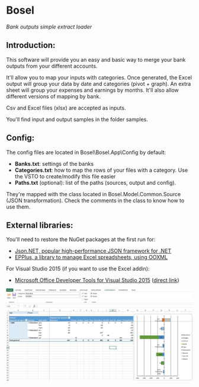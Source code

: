 # Bosel 
*Bank outputs simple extract loader*

## Introduction:
This software will provide you an easy and basic way to merge your bank outputs from your different accounts.

It'll allow you to map your inputs with categories.
Once generated, the Excel output will group your data by date and categories (pivot + graph).
An extra sheet will group your expenses and earnings by months.
It'll also allow different versions of mapping by bank.

Csv and Excel files (xlsx) are accepted as inputs.

You'll find input and output samples in the folder samples.

## Config:
The config files are located in Bosel\Bosel.App\Config by default:
* **Banks.txt**: settings of the banks
* **Categories.txt**: how to map the rows of your files with a category. Use the VSTO to create/modify this file easier
* **Paths.txt** (optional): list of the paths (sources, output and config).

They're mapped with the class located in Bosel.Model.Common.Source (JSON transformation).
Check the comments in the class to know how to use them.

## External libraries:
You'll need to restore the NuGet packages at the first run for:
* [Json.NET, popular high-performance JSON framework for .NET](http://www.newtonsoft.com/json)
* [EPPlus, a library to manage Excel spreadsheets, using OOXML](http://epplus.codeplex.com/)

For Visual Studio 2015 (if you want to use the Excel addin):
* [Microsoft Office Developer Tools for Visual Studio 2015](https://blogs.msdn.microsoft.com/visualstudio/2015/11/23/latest-microsoft-office-developer-tools-for-visual-studio-2015/) ([direct link](https://aka.ms/GetLatestOfficeDevTools))

![Alt text](./README.jpg?raw=true "Global view of the pivot output and VSTO addin")